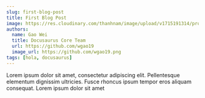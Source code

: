 ```yaml
---
slug: first-blog-post
title: First Blog Post
image: https://res.cloudinary.com/thanhnam/image/upload/v1715191314/project/docusaurus-material-ui-template/blog-cover_dczcj6.jpg
authors:
  name: Gao Wei
  title: Docusaurus Core Team
  url: https://github.com/wgao19
  image_url: https://github.com/wgao19.png
tags: [hola, docusaurus]
---
```


Lorem ipsum dolor sit amet, consectetur adipiscing elit. Pellentesque elementum dignissim ultricies. Fusce rhoncus ipsum tempor eros aliquam consequat. Lorem ipsum dolor sit amet
